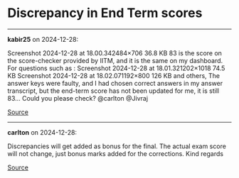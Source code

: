 # Discrepancy in End Term scores


---

**kabir25** on 2024-12-28:

Screenshot 2024-12-28 at 18.00.342484×706 36.8 KB
83 is the score on the score-checker provided by IITM, and it is the same on my dashboard. For questions such as :
Screenshot 2024-12-28 at 18.01.321202×1018 74.5 KB
Screenshot 2024-12-28 at 18.02.071192×800 126 KB
and others,
The answer keys were faulty, and I had chosen correct answers in my answer transcript, but the end-term score has not been updated for me, it is still 83…
Could you please check? @carlton @Jivraj

[Source](https://discourse.onlinedegree.iitm.ac.in/t/discrepancy-in-end-term-scores/160738/1)

---

**carlton** on 2024-12-28:

Discrepancies will get added as bonus for the final. The actual exam score will not change, just bonus marks added for the corrections.
Kind regards

[Source](https://discourse.onlinedegree.iitm.ac.in/t/discrepancy-in-end-term-scores/160738/2)